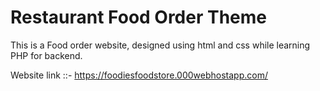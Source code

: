# Restaurant Food Order Theme
This is a Food order website, designed using html and css while learning PHP for backend.

Website link ::- https://foodiesfoodstore.000webhostapp.com/
